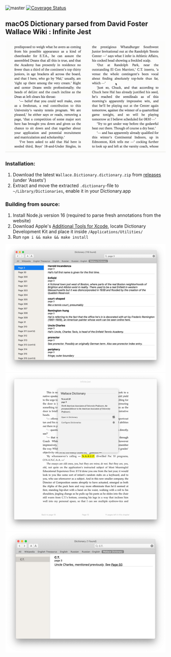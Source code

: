 ![master](https://github.com/semyonf/wallace-apple-dictionary/actions/workflows/ci.yml/badge.svg?branch=master)
[![Coverage Status](https://coveralls.io/repos/github/semyonf/wallace-apple-dictionary/badge.svg?branch=master)](https://coveralls.io/github/semyonf/wallace-apple-dictionary?branch=master)

## macOS Dictionary parsed from David Foster Wallace Wiki : Infinite Jest

![context](https://github.com/semyonf/wallace-apple-dictionary/blob/master/readme-resources/demo.gif)

### Installation:

1. Download the latest `Wallace.Dictionary.dictionary.zip` from [releases](https://github.com/semyonf/wallace-apple-dictionary/releases) (under 'Assets')
2. Extract and move the extracted `.dictionary`-file to `~/Library/Dictionaries`, enable it in your Dictionary.app

### Building from source:

1. Install Node.js version 16 (required to parse fresh annotations from the website)
2. Download Apple's [Additional Tools for Xcode](https://developer.apple.com/download/all/?q=additional), locate Dictionary Development Kit and place it inside `/Applications/Utilities/`
3. Run `npm i && make && make install`

![dictionary search by page](https://github.com/semyonf/wallace-apple-dictionary/blob/master/readme-resources/screen-1.jpg)
![dictionary spotlight](https://github.com/semyonf/wallace-apple-dictionary/blob/master/readme-resources/screen-2.jpg)
![dictionary search by annotation](https://github.com/semyonf/wallace-apple-dictionary/blob/master/readme-resources/screen-3.jpg)
